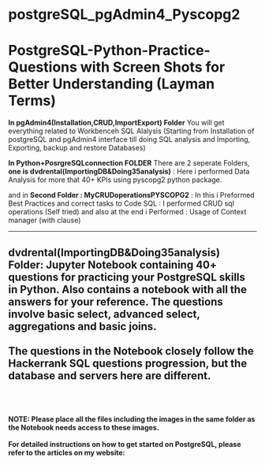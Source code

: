 # postgreSQL_pgAdmin4_Pyscopg2
# PostgreSQL-Python-Practice-Questions with Screen Shots for Better Understanding (Layman Terms)

**In pgAdmin4(Installation,CRUD,ImportExport)  Folder**
You will get everything related to Workbenceh SQL Alalysis (Starting from Installation of postgreSQL and pgAdmin4 interface till doing SQL analysis and Importing, Exporting, backup and restore Databases)

**In Python+PosrgreSQLconnection  FOLDER**
There are 2 seperate Folders, **one is dvdrental(ImportingDB&Doing35analysis)** : Here i performed Data Analysis for more that 40+ KPIs using pyscopg2 python package.

and in **Second Folder : MyCRUDoperationsPYSCOPG2** : In this i Preformed Best Practices and correct tasks to Code SQL : I performed CRUD sql operations (Self tried) and also at the end i Performed : Usage of Context manager (with clause)

------------------------------------------------------------------------------------------------
dvdrental(ImportingDB&Doing35analysis) Folder:
Jupyter Notebook containing 40+ questions for practicing your PostgreSQL skills in Python. Also contains a notebook with all the answers for your reference. 
The questions involve basic select, advanced select, aggregations and basic joins.
<br>
<br>
The questions in the Notebook closely follow the Hackerrank SQL questions progression, but the database and servers here are different.  
<br>
<br>
--------------------------------------------------------------------------------------------------
**NOTE: Please place all the files including the images in the same folder as the Notebook needs access to these images.**
<br>
<br>
**For detailed instructions on how to get started on PostgreSQL, please refer to the articles on my website:**

